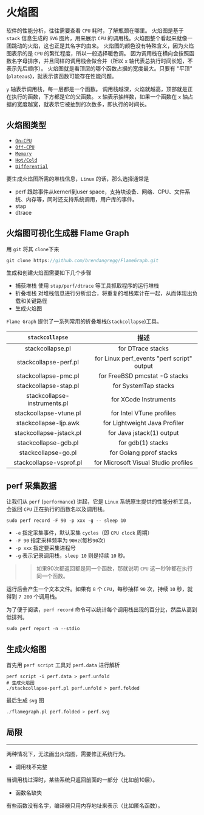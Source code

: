 # 火焰图

软件的性能分析，往往需要查看 `CPU` 耗时，了解瓶颈在哪里。
火焰图是基于 `stack` 信息生成的 `SVG` 图片，用来展示 `CPU` 的调用栈。火焰图整个看起来就像一团跳动的火焰，这也正是其名字的由来。
火焰图的颜色没有特殊含义，因为火焰图表示的是 `CPU` 的繁忙程度，所以一般选择暖色调。
因为调用栈在横向会按照函数名字母排序，并且同样的调用栈会做合并（所以 `x` 轴代表总执行时间长短，不表示先后顺序）。
火焰图就是看顶层的哪个函数占据的宽度最大。只要有 "平顶"(`plateaus`)，就表示该函数可能存在性能问题。

`y` 轴表示调用栈，每一层都是一个函数。 调用栈越深，火焰就越高，顶部就是正在执行的函数，下方都是它的父函数。
`x` 轴表示抽样数，如果一个函数在 `x` 轴占据的宽度越宽，就表示它被抽到的次数多，即执行的时间长。 

## 火焰图类型

- [`On-CPU`](http://www.brendangregg.com/FlameGraphs/cpuflamegraphs.html)
- [`Off-CPU`](http://www.brendangregg.com/FlameGraphs/offcpuflamegraphs.html)
- [`Memory`](http://www.brendangregg.com/FlameGraphs/memoryflamegraphs.html)
- [`Hot/Cold`](http://www.brendangregg.com/FlameGraphs/hotcoldflamegraphs.html)
- [`Differential`](http://www.brendangregg.com/blog/2014-11-09/differential-flame-graphs.html)


要生成火焰图所需的堆栈信息，`Linux` 的话，那么选择通常是

- perf
跟踪事件从kernerl到user space，支持块设备、网络、CPU、文件系统、内存等，同时还支持系统调用，用户库的事件。
- stap
- dtrace

## 火焰图可视化生成器 Flame Graph

用 `git` 将其 `clone`下来

```cpp
git clone https://github.com/brendangregg/FlameGraph.git
```

生成和创建火焰图需要如下几个步骤

- 捕获堆栈
使用 `stap/perf/dtrace` 等工具抓取程序的运行堆栈
- 折叠堆栈
对堆栈信息进行分析组合，将重复的堆栈累计在一起，从而体现出负载和关键路径
- 生成火焰图

`Flame Graph` 提供了一系列常用的折叠堆栈(`stackcollapse`)工具。

| `stackcollapse` | 描述 |
|:---------------:|:----:|
| stackcollapse.pl | for DTrace stacks |
| stackcollapse-perf.pl | for Linux perf_events "perf script" output |
| stackcollapse-pmc.pl | for FreeBSD pmcstat -G stacks |
| stackcollapse-stap.pl | for SystemTap stacks |
| stackcollapse-instruments.pl | for XCode Instruments |
| stackcollapse-vtune.pl | for Intel VTune profiles |
| stackcollapse-ljp.awk | for Lightweight Java Profiler |
| stackcollapse-jstack.pl | for Java jstack(1) output |
| stackcollapse-gdb.pl | for gdb(1) stacks |
| stackcollapse-go.pl | for Golang pprof stacks |
| stackcollapse-vsprof.pl | for Microsoft Visual Studio profiles |



## perf 采集数据

让我们从 `perf` (`performance`) 讲起，它是 `Linux` 系统原生提供的性能分析工具，会返回 `CPU` 正在执行的函数名以及调用栈。

```shell
sudo perf record -F 90 -p xxx -g -- sleep 10
```
- `-e` 指定采集事件，默认采集 `cycles`（即 `CPU clock` 周期）
- `-F 90` 指定采样频率为 `90Hz`(每秒`90`次)
- `-p xxx` 指定要采集进程号
- `-g` 表示记录调用栈，`sleep 10` 则是持续 `10` 秒。

>> 如果90次都返回都是同一个函数，那就说明 `CPU` 这一秒钟都在执行同一个函数。

运行后会产生一个文本文件。如果有 `8` 个 `CPU`，每秒抽样 `90` 次，持续 `10` 秒，就得到 `7 200` 个调用栈。

为了便于阅读，`perf record` 命令可以统计每个调用栈出现的百分比，然后从高到低排列。

```cpp
sudo perf report -n --stdio
```

## 生成火焰图

首先用 `perf script` 工具对 `perf.data` 进行解析

```shell
perf script -i perf.data > perf.unfold
# 生成火焰图
./stackcollapse-perf.pl perf.unfold > perf.folded
```

最后生成 `svg` 图

```cpp
./flamegraph.pl perf.folded > perf.svg
```

## 局限
-------

两种情况下，无法画出火焰图，需要修正系统行为。

* 调用栈不完整

当调用栈过深时，某些系统只返回前面的一部分（比如前10层）。

* 函数名缺失

有些函数没有名字，编译器只用内存地址来表示（比如匿名函数）。


